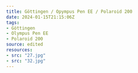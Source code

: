 ```yaml
---
title: Göttingen / Opympus Pen EE / Polaroid 200
date: 2024-01-15T21:15:06Z
tags:
- Göttingen
- Olympus Pen EE
- Polaroid 200
source: edited
resources:
- src: "27.jpg"
- src: "32.jpg"
---
```

